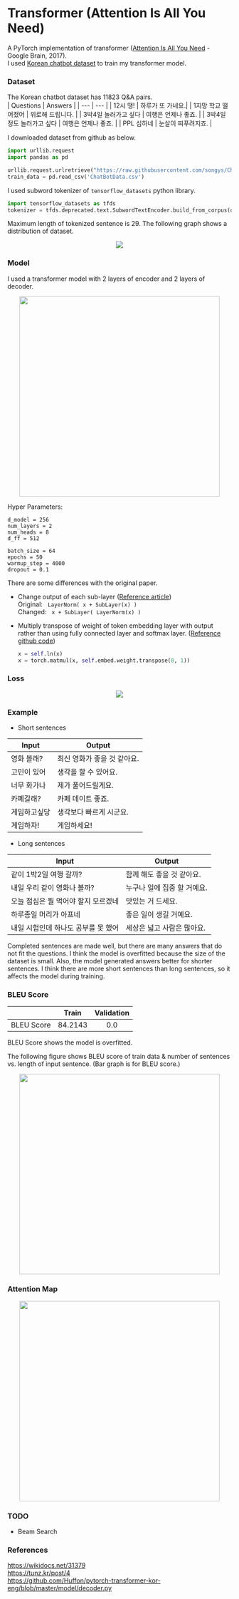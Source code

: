 # Transformer (Attention Is All You Need)

A PyTorch implementation of transformer ([Attention Is All You Need](https://arxiv.org/abs/1706.03762) - Google Brain, 2017).  
I used [Korean chatbot dataset](https://github.com/songys/Chatbot_data) to train my transformer model. 

### Dataset
The Korean chatbot dataset has 11823 Q&A pairs.  
| Questions | Answers |
| --- | --- |
| 12시 땡! | 하루가 또 가네요.|
| 1지망 학교 떨어졌어 | 위로해 드립니다. |
| 3박4일 놀러가고 싶다 | 여행은 언제나 좋죠. |
| 3박4일 정도 놀러가고 싶다 | 여행은 언제나 좋죠. |
| PPL 심하네 | 눈살이 찌푸려지죠. |

I downloaded dataset from github as below.

```python
import urllib.request
import pandas as pd

urllib.request.urlretrieve("https://raw.githubusercontent.com/songys/Chatbot_data/master/ChatbotData.csv", filename="ChatBotData.csv")
train_data = pd.read_csv('ChatBotData.csv')
```

I used subword tokenizer of `tensorflow_datasets` python library.  

```python
import tensorflow_datasets as tfds
tokenizer = tfds.deprecated.text.SubwordTextEncoder.build_from_corpus(questions + answers, target_vocab_size=2**13)
```

Maximum length of tokenized sentence is 29. The following graph shows a distribution of dataset. 

<p align='center'>
    <img src='./images/dataset-plot.png'>
</p>

### Model
I used a transformer model with 2 layers of encoder and 2 layers of decoder.  
<p align='center'>
    <img src='./images/model.png' width=450px>
</p>

Hyper Parameters:  
```
d_model = 256
num_layers = 2
num_heads = 8
d_ff = 512

batch_size = 64
epochs = 50
warmup_step = 4000
dropout = 0.1
```

There are some differences with the original paper. 

- Change output of each sub-layer ([Reference article](https://tunz.kr/post/4))  
Original: &nbsp; `LayerNorm( x + SubLayer(x) )`  
Changed: &nbsp; `x + SubLayer( LayerNorm(x) )`

- Multiply transpose of weight of token embedding layer with output rather than using fully connected layer and softmax layer. ([Reference github code](https://github.com/Huffon/pytorch-transformer-kor-eng/blob/master/model/decoder.py))

    ```python
    x = self.ln(x)
    x = torch.matmul(x, self.embed.weight.transpose(0, 1))
    ```


### Loss
<p align='center'>
    <img src='./images/loss-2layers.png'>
</p>

### Example
- Short sentences  

| Input | Output |
| --- | --- |
| 영화 볼래? | 최신 영화가 좋을 것 같아요. |
| 고민이 있어 | 생각을 할 수 있어요. |
| 너무 화가나 | 제가 풀어드릴게요. |
| 카페갈래? | 카페 데이트 좋죠. |
| 게임하고싶당 | 생각보다 빠르게 시군요. |
| 게임하자! | 게임하세요! |

- Long sentences  

| Input | Output |
| --- | --- |
| 같이 1박2일 여행 갈까? | 함께 해도 좋을 것 같아요. |
| 내일 우리 같이 영화나 볼까? | 누구나 일에 집중 할 거예요. |
| 오늘 점심은 뭘 먹어야 할지 모르겠네 | 맛있는 거 드세요. | 
| 하루종일 머리가 아프네 | 좋은 일이 생길 거예요. |
| 내일 시험인데 하나도 공부를 못 했어 | 세상은 넓고 사람은 많아요. |

Completed sentences are made well, but there are many answers that do not fit the questions. I think the model is overfitted because the size of the dataset is small. Also, the model generated answers better for shorter sentences. I think there are more short sentences than long sentences, so it affects the model during training. 

### BLEU Score
| | Train | Validation |
| :---: | :---: | :---: |
| BLEU Score | 84.2143 | 0.0 |

BLEU Score shows the model is overfitted.  

The following figure shows BLEU score of train data & number of sentences vs. length of input sentence. (Bar graph is for BLEU score.)  

<p align='center'>
    <img src='./images/bleu.png' width=450px>
</p>

### Attention Map
<p align='center'>
    <img src='./images/attention-map.png' width=450px>
</p>

### TODO
- Beam Search

### References
https://wikidocs.net/31379  
https://tunz.kr/post/4  
https://github.com/Huffon/pytorch-transformer-kor-eng/blob/master/model/decoder.py  
